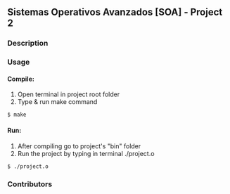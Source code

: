 ## Sistemas Operativos Avanzados [SOA] - Project 2

### Description

### Usage

#### Compile:

1. Open terminal in project root folder
2. Type & run make command
  ```console
  $ make 
  ``` 

#### Run:

1. After compiling go to project's "bin" folder
2. Run the project by typing in terminal ./project.o

  ```console
  $ ./project.o 
  ``` 

### Contributors
